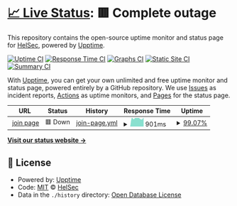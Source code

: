 # [📈 Live Status](https://HelSec.github.io/uptime): <!--live status--> **🟥 Complete outage**

This repository contains the open-source uptime monitor and status page for [HelSec](https://helsec.fi), powered by [Upptime](https://github.com/upptime/upptime).

[![Uptime CI](https://github.com/HelSec/uptime/workflows/Uptime%20CI/badge.svg)](https://github.com/HelSec/uptime/actions?query=workflow%3A%22Uptime+CI%22)
[![Response Time CI](https://github.com/HelSec/uptime/workflows/Response%20Time%20CI/badge.svg)](https://github.com/HelSec/uptime/actions?query=workflow%3A%22Response+Time+CI%22)
[![Graphs CI](https://github.com/HelSec/uptime/workflows/Graphs%20CI/badge.svg)](https://github.com/HelSec/uptime/actions?query=workflow%3A%22Graphs+CI%22)
[![Static Site CI](https://github.com/HelSec/uptime/workflows/Static%20Site%20CI/badge.svg)](https://github.com/HelSec/uptime/actions?query=workflow%3A%22Static+Site+CI%22)
[![Summary CI](https://github.com/HelSec/uptime/workflows/Summary%20CI/badge.svg)](https://github.com/HelSec/uptime/actions?query=workflow%3A%22Summary+CI%22)

With [Upptime](https://upptime.js.org), you can get your own unlimited and free uptime monitor and status page, powered entirely by a GitHub repository. We use [Issues](https://github.com/HelSec/uptime/issues) as incident reports, [Actions](https://github.com/HelSec/uptime/actions) as uptime monitors, and [Pages](https://HelSec.github.io/uptime) for the status page.

<!--start: status pages-->
<!-- This summary is generated by Upptime (https://github.com/upptime/upptime) -->
<!-- Do not edit this manually, your changes will be overwritten -->
<!-- prettier-ignore -->
| URL | Status | History | Response Time | Uptime |
| --- | ------ | ------- | ------------- | ------ |
| <img alt="" src="https://icons.duckduckgo.com/ip3/byte.flomembers.com.ico" height="13"> [join page](https://byte.flomembers.com/helsec/members/application) | 🟥 Down | [join-page.yml](https://github.com/HelSec/uptime/commits/HEAD/history/join-page.yml) | <details><summary><img alt="Response time graph" src="./graphs/join-page/response-time-week.png" height="20"> 901ms</summary><br><a href="https://HelSec.github.io/uptime/history/join-page"><img alt="Response time 898" src="https://img.shields.io/endpoint?url=https%3A%2F%2Fraw.githubusercontent.com%2FHelSec%2Fuptime%2FHEAD%2Fapi%2Fjoin-page%2Fresponse-time.json"></a><br><a href="https://HelSec.github.io/uptime/history/join-page"><img alt="24-hour response time 923" src="https://img.shields.io/endpoint?url=https%3A%2F%2Fraw.githubusercontent.com%2FHelSec%2Fuptime%2FHEAD%2Fapi%2Fjoin-page%2Fresponse-time-day.json"></a><br><a href="https://HelSec.github.io/uptime/history/join-page"><img alt="7-day response time 901" src="https://img.shields.io/endpoint?url=https%3A%2F%2Fraw.githubusercontent.com%2FHelSec%2Fuptime%2FHEAD%2Fapi%2Fjoin-page%2Fresponse-time-week.json"></a><br><a href="https://HelSec.github.io/uptime/history/join-page"><img alt="30-day response time 898" src="https://img.shields.io/endpoint?url=https%3A%2F%2Fraw.githubusercontent.com%2FHelSec%2Fuptime%2FHEAD%2Fapi%2Fjoin-page%2Fresponse-time-month.json"></a><br><a href="https://HelSec.github.io/uptime/history/join-page"><img alt="1-year response time 898" src="https://img.shields.io/endpoint?url=https%3A%2F%2Fraw.githubusercontent.com%2FHelSec%2Fuptime%2FHEAD%2Fapi%2Fjoin-page%2Fresponse-time-year.json"></a></details> | <details><summary><a href="https://HelSec.github.io/uptime/history/join-page">99.07%</a></summary><a href="https://HelSec.github.io/uptime/history/join-page"><img alt="All-time uptime 99.18%" src="https://img.shields.io/endpoint?url=https%3A%2F%2Fraw.githubusercontent.com%2FHelSec%2Fuptime%2FHEAD%2Fapi%2Fjoin-page%2Fuptime.json"></a><br><a href="https://HelSec.github.io/uptime/history/join-page"><img alt="24-hour uptime 94.57%" src="https://img.shields.io/endpoint?url=https%3A%2F%2Fraw.githubusercontent.com%2FHelSec%2Fuptime%2FHEAD%2Fapi%2Fjoin-page%2Fuptime-day.json"></a><br><a href="https://HelSec.github.io/uptime/history/join-page"><img alt="7-day uptime 99.07%" src="https://img.shields.io/endpoint?url=https%3A%2F%2Fraw.githubusercontent.com%2FHelSec%2Fuptime%2FHEAD%2Fapi%2Fjoin-page%2Fuptime-week.json"></a><br><a href="https://HelSec.github.io/uptime/history/join-page"><img alt="30-day uptime 99.18%" src="https://img.shields.io/endpoint?url=https%3A%2F%2Fraw.githubusercontent.com%2FHelSec%2Fuptime%2FHEAD%2Fapi%2Fjoin-page%2Fuptime-month.json"></a><br><a href="https://HelSec.github.io/uptime/history/join-page"><img alt="1-year uptime 99.18%" src="https://img.shields.io/endpoint?url=https%3A%2F%2Fraw.githubusercontent.com%2FHelSec%2Fuptime%2FHEAD%2Fapi%2Fjoin-page%2Fuptime-year.json"></a></details>

<!--end: status pages-->

[**Visit our status website →**](https://HelSec.github.io/uptime)

## 📄 License

- Powered by: [Upptime](https://github.com/upptime/upptime)
- Code: [MIT](./LICENSE) © [HelSec](https://helsec.fi)
- Data in the `./history` directory: [Open Database License](https://opendatacommons.org/licenses/odbl/1-0/)
